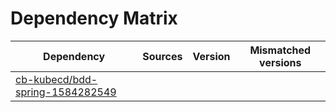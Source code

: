 # Dependency Matrix

Dependency | Sources | Version | Mismatched versions
---------- | ------- | ------- | -------------------
[cb-kubecd/bdd-spring-1584282549](https://github.com/cb-kubecd/bdd-spring-1584282549.git) |  | []() | 
